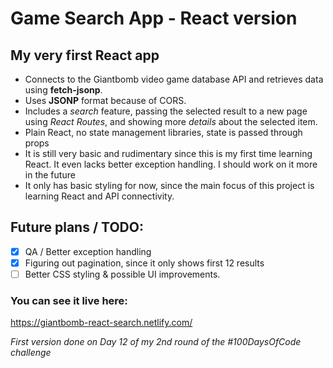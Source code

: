 # Game Search App - React version
## My very first React app

* Connects to the Giantbomb video game database API and retrieves data using **fetch-jsonp**.
* Uses **JSONP** format because of CORS.
* Includes a *search* feature, passing the selected result to a new page using *React Routes*, and showing more *details* about the selected item.
* Plain React, no state management libraries, state is passed through props
* It is still very basic and rudimentary since this is my first time learning React. It even lacks better exception handling. I should work on it more in the future
* It only has basic styling for now, since the main focus of this project is learning React and API connectivity.

## Future plans /  TODO:
- [x] QA / Better exception handling
- [x] Figuring out pagination, since it only shows first 12 results
- [ ] Better CSS styling & possible UI improvements.

### You can see it live here:
https://giantbomb-react-search.netlify.com/

*First version done on Day 12 of my 2nd round of the #100DaysOfCode challenge*